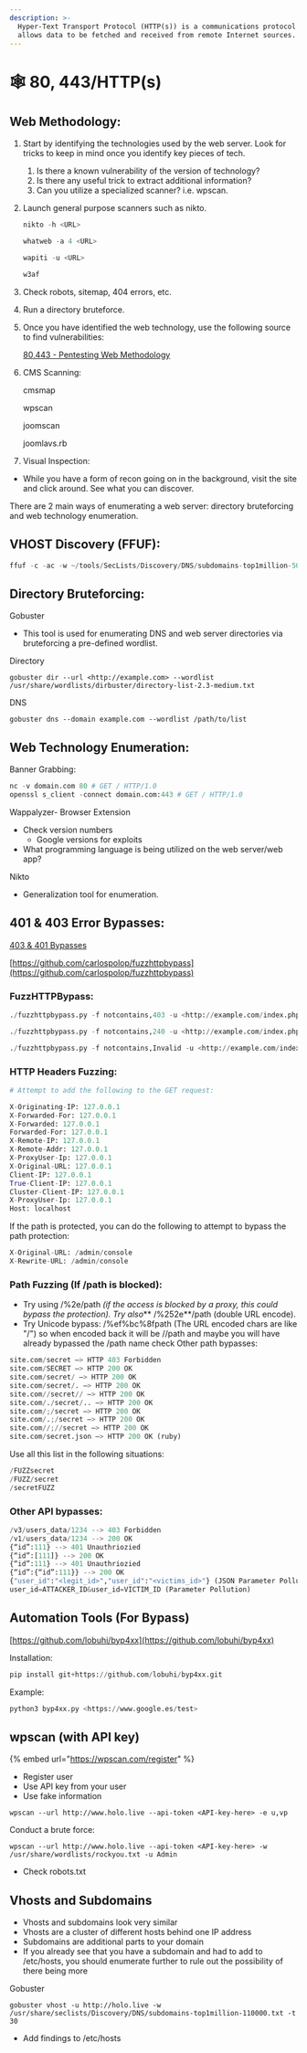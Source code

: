 ```yaml
---
description: >-
  Hyper-Text Transport Protocol (HTTP(s)) is a communications protocol that
  allows data to be fetched and received from remote Internet sources.
---
```


# 🕸 80, 443/HTTP(s)

## Web Methodology:

1. Start by identifying the technologies used by the web server. Look for tricks to keep in mind once you identify key pieces of tech.
   1. Is there a known vulnerability of the version of technology?
   2. Is there any useful trick to extract additional information?
   3. Can you utilize a specialized scanner? i.e. wpscan.
2.  Launch general purpose scanners such as nikto.

    ```python
    nikto -h <URL>

    whatweb -a 4 <URL>

    wapiti -u <URL>

    w3af
    ```
3. Check robots, sitemap, 404 errors, etc.
4. Run a directory bruteforce.
5.  Once you have identified the web technology, use the following source to find vulnerabilities:

    [80,443 - Pentesting Web Methodology](https://book.hacktricks.xyz/network-services-pentesting/pentesting-web#web-tech-tricks)
6.  CMS Scanning:

    cmsmap

    wpscan

    joomscan

    joomlavs.rb
7. Visual Inspection:

* While you have a form of recon going on in the background, visit the site and click around. See what you can discover.

There are 2 main ways of enumerating a web server: directory bruteforcing and web technology enumeration.

## VHOST Discovery (FFUF):

```python
ffuf -c -ac -w ~/tools/SecLists/Discovery/DNS/subdomains-top1million-5000.txt -H 'Host: Fuzz.forget.htb' -u <http://forge.htb>
```

## Directory Bruteforcing:

Gobuster

* This tool is used for enumerating DNS and web server directories via bruteforcing a pre-defined wordlist.

Directory

```
gobuster dir --url <http://example.com> --wordlist /usr/share/wordlists/dirbuster/directory-list-2.3-medium.txt
```

DNS

```
gobuster dns --domain example.com --wordlist /path/to/list
```

## Web Technology Enumeration:

Banner Grabbing:

```python
nc -v domain.com 80 # GET / HTTP/1.0
openssl s_client -connect domain.com:443 # GET / HTTP/1.0
```

Wappalyzer- Browser Extension

* Check version numbers
  * Google versions for exploits
* What programming language is being utilized on the web server/web app?

Nikto

* Generalization tool for enumeration.

## 401 & 403 Error Bypasses:

[403 & 401 Bypasses](https://book.hacktricks.xyz/network-services-pentesting/pentesting-web/403-and-401-bypasses)

[https://github.com/carlospolop/fuzzhttpbypass](https://github.com/carlospolop/fuzzhttpbypass)

### FuzzHTTPBypass:

```python
./fuzzhttpbypass.py -f notcontains,403 -u <http://example.com/index.php>

./fuzzhttpbypass.py -f notcontains,240 -u <http://example.com/index.php>

./fuzzhttpbypass.py -f notcontains,Invalid -u <http://example.com/index.php>
```

### HTTP Headers Fuzzing:

```python
# Attempt to add the following to the GET request:

X-Originating-IP: 127.0.0.1
X-Forwarded-For: 127.0.0.1
X-Forwarded: 127.0.0.1
Forwarded-For: 127.0.0.1
X-Remote-IP: 127.0.0.1
X-Remote-Addr: 127.0.0.1
X-ProxyUser-Ip: 127.0.0.1
X-Original-URL: 127.0.0.1
Client-IP: 127.0.0.1
True-Client-IP: 127.0.0.1
Cluster-Client-IP: 127.0.0.1
X-ProxyUser-Ip: 127.0.0.1
Host: localhost
```

If the path is protected, you can do the following to attempt to bypass the path protection:

```python
X-Original-URL: /admin/console
X-Rewrite-URL: /admin/console
```

### Path Fuzzing (If /path is blocked):

* Try using /%2e/path _(if the access is blocked by a proxy, this could bypass the protection). Try also_\*\* /%252e\*\*/path (double URL encode).
* Try Unicode bypass: /%ef%bc%8fpath (The URL encoded chars are like "/") so when encoded back it will be //path and maybe you will have already bypassed the /path name check Other path bypasses:

```python
site.com/secret –> HTTP 403 Forbidden
site.com/SECRET –> HTTP 200 OK
site.com/secret/ –> HTTP 200 OK
site.com/secret/. –> HTTP 200 OK
site.com//secret// –> HTTP 200 OK
site.com/./secret/.. –> HTTP 200 OK
site.com/;/secret –> HTTP 200 OK
site.com/.;/secret –> HTTP 200 OK
site.com//;//secret –> HTTP 200 OK
site.com/secret.json –> HTTP 200 OK (ruby)
```

Use all this list in the following situations:

```python
/FUZZsecret
/FUZZ/secret
/secretFUZZ
```

### Other API bypasses:

```python
/v3/users_data/1234 --> 403 Forbidden
/v1/users_data/1234 --> 200 OK
{“id”:111} --> 401 Unauthriozied
{“id”:[111]} --> 200 OK
{“id”:111} --> 401 Unauthriozied
{“id”:{“id”:111}} --> 200 OK
{"user_id":"<legit_id>","user_id":"<victims_id>"} (JSON Parameter Pollution)
user_id=ATTACKER_ID&user_id=VICTIM_ID (Parameter Pollution)
```

## Automation Tools (For Bypass)

[https://github.com/lobuhi/byp4xx](https://github.com/lobuhi/byp4xx)

Installation:

```python
pip install git+https://github.com/lobuhi/byp4xx.git
```

Example:

```python
python3 byp4xx.py <https://www.google.es/test>
```

## wpscan (with API key)

{% embed url="https://wpscan.com/register" %}

* Register user
* Use API key from your user
* Use fake information

```
wpscan --url http://www.holo.live --api-token <API-key-here> -e u,vp
```

Conduct a brute force:

```
wpscan --url http://www.holo.live --api-token <API-key-here> -w /usr/share/wordlists/rockyou.txt -u Admin
```

* Check robots.txt

## Vhosts and Subdomains

* Vhosts and subdomains look very similar
* Vhosts are a cluster of different hosts behind one IP address
* Subdomains are additional parts to your domain
* If you already see that you have a subdomain and had to add to /etc/hosts, you should enumerate further to rule out the possibility of there being more

Gobuster

```
gobuster vhost -u http://holo.live -w /usr/share/seclists/Discovery/DNS/subdomains-top1million-110000.txt -t 30
```

* Add findings to /etc/hosts
